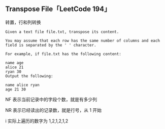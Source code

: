 ## Transpose File「LeetCode 194」

转置，行和列转换

```
Given a text file file.txt, transpose its content.

You may assume that each row has the same number of columns and each field is separated by the ' ' character.

For example, if file.txt has the following content:

name age
alice 21
ryan 30
Output the following:

name alice ryan
age 21 30
```

NF 表示当前记录中的字段个数，就是有多少列

NR 表示已经读出的记录数，就是行号，从 1 开始

i 实际上遍历的数字为 1,2,1,2,1,2

